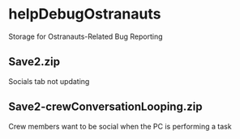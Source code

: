 # helpDebugOstranauts
Storage for Ostranauts-Related Bug Reporting

## Save2.zip
Socials tab not updating

## Save2-crewConversationLooping.zip
Crew members want to be social when the PC is performing a task